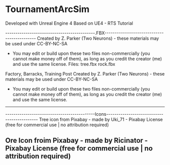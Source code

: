 # TournamentArcSim

Developed with Unreal Engine 4
Based on UE4 - RTS Tutorial

--------------------------------------------.FBX--------------------------------------------
Created by Z. Parker (Two Neurons) - these materials may be used under CC-BY-NC-SA
- You may edit or build upon these two files non-commercially (you cannot make money off of them), as long as you credit the creator (me) and use the same license.
Files:
tree.fbx
rock.fbx

Factory, Barracks, Training Post
Created by Z. Parker (Two Neurons) - these materials may be used under CC-BY-NC-SA
- You may edit or build upon these two files non-commercially (you cannot make money off of them), as long as you credit the creator (me) and use the same license.
--------------------------------------------------------------------------------------------

--------------------------------------------Icons--------------------------------------------
Tree icon from Pixabay - made by Uki_71 - Pixabay License (free for commercial use | no attribution required)

Ore Icon froim Pixabay - made by Ricinator - Pixabay License (free for commercial use | no attribution required)
---------------------------------------------------------------------------------------------